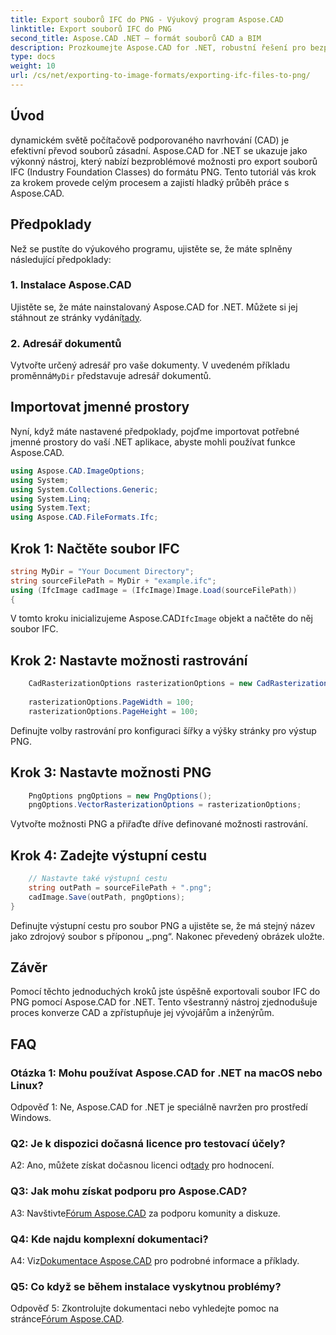 ```yaml
---
title: Export souborů IFC do PNG - Výukový program Aspose.CAD
linktitle: Export souborů IFC do PNG
second_title: Aspose.CAD .NET – formát souborů CAD a BIM
description: Prozkoumejte Aspose.CAD for .NET, robustní řešení pro bezproblémový převod IFC na PNG. Stáhněte si nyní pro efektivní zpracování souborů CAD.
type: docs
weight: 10
url: /cs/net/exporting-to-image-formats/exporting-ifc-files-to-png/
---
```

## Úvod

dynamickém světě počítačově podporovaného navrhování (CAD) je efektivní převod souborů zásadní. Aspose.CAD for .NET se ukazuje jako výkonný nástroj, který nabízí bezproblémové možnosti pro export souborů IFC (Industry Foundation Classes) do formátu PNG. Tento tutoriál vás krok za krokem provede celým procesem a zajistí hladký průběh práce s Aspose.CAD.

## Předpoklady

Než se pustíte do výukového programu, ujistěte se, že máte splněny následující předpoklady:

### 1. Instalace Aspose.CAD

 Ujistěte se, že máte nainstalovaný Aspose.CAD for .NET. Můžete si jej stáhnout ze stránky vydání[tady](https://releases.aspose.com/cad/net/).

### 2. Adresář dokumentů

 Vytvořte určený adresář pro vaše dokumenty. V uvedeném příkladu proměnná`MyDir` představuje adresář dokumentů.

## Importovat jmenné prostory

Nyní, když máte nastavené předpoklady, pojďme importovat potřebné jmenné prostory do vaší .NET aplikace, abyste mohli používat funkce Aspose.CAD.

```csharp
using Aspose.CAD.ImageOptions;
using System;
using System.Collections.Generic;
using System.Linq;
using System.Text;
using Aspose.CAD.FileFormats.Ifc;
```

## Krok 1: Načtěte soubor IFC

```csharp
string MyDir = "Your Document Directory";
string sourceFilePath = MyDir + "example.ifc";
using (IfcImage cadImage = (IfcImage)Image.Load(sourceFilePath))
{
```

 V tomto kroku inicializujeme Aspose.CAD`IfcImage` objekt a načtěte do něj soubor IFC.

## Krok 2: Nastavte možnosti rastrování

```csharp
    CadRasterizationOptions rasterizationOptions = new CadRasterizationOptions();
   
    rasterizationOptions.PageWidth = 100;
    rasterizationOptions.PageHeight = 100;
```

Definujte volby rastrování pro konfiguraci šířky a výšky stránky pro výstup PNG.

## Krok 3: Nastavte možnosti PNG

```csharp
    PngOptions pngOptions = new PngOptions();
    pngOptions.VectorRasterizationOptions = rasterizationOptions;
```

Vytvořte možnosti PNG a přiřaďte dříve definované možnosti rastrování.

## Krok 4: Zadejte výstupní cestu

```csharp
    // Nastavte také výstupní cestu
    string outPath = sourceFilePath + ".png";
    cadImage.Save(outPath, pngOptions);
}
```

Definujte výstupní cestu pro soubor PNG a ujistěte se, že má stejný název jako zdrojový soubor s příponou „.png“. Nakonec převedený obrázek uložte.

## Závěr

Pomocí těchto jednoduchých kroků jste úspěšně exportovali soubor IFC do PNG pomocí Aspose.CAD for .NET. Tento všestranný nástroj zjednodušuje proces konverze CAD a zpřístupňuje jej vývojářům a inženýrům.

## FAQ

### Otázka 1: Mohu používat Aspose.CAD for .NET na macOS nebo Linux?

Odpověď 1: Ne, Aspose.CAD for .NET je speciálně navržen pro prostředí Windows.

### Q2: Je k dispozici dočasná licence pro testovací účely?

 A2: Ano, můžete získat dočasnou licenci od[tady](https://purchase.aspose.com/temporary-license/) pro hodnocení.

### Q3: Jak mohu získat podporu pro Aspose.CAD?

 A3: Navštivte[Fórum Aspose.CAD](https://forum.aspose.com/c/cad/19) za podporu komunity a diskuze.

### Q4: Kde najdu komplexní dokumentaci?

 A4: Viz[Dokumentace Aspose.CAD](https://reference.aspose.com/cad/net/) pro podrobné informace a příklady.

### Q5: Co když se během instalace vyskytnou problémy?

 Odpověď 5: Zkontrolujte dokumentaci nebo vyhledejte pomoc na stránce[Fórum Aspose.CAD](https://forum.aspose.com/c/cad/19).